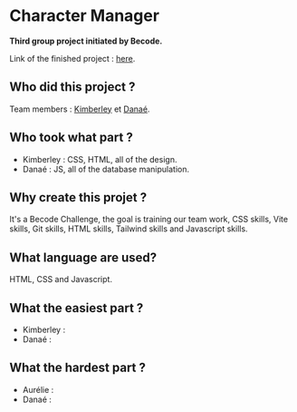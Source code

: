 # Character Manager
**Third group project initiated by Becode.**

Link of the finished project : [here](https://da-nae.github.io/).

## **Who did this project ?**

Team members : [Kimberley](https://github.com/) et [Danaé](https://github.com/Da-nae).

## **Who took what part ?**

- Kimberley : CSS, HTML, all of the design.
- Danaé : JS, all of the database manipulation.

## **Why create this projet ?**

It's a Becode Challenge, the goal is training our team work, CSS skills, Vite skills, Git skills, HTML skills, Tailwind skills and Javascript skills.

## **What language are used?**

HTML, CSS and Javascript.

## **What the easiest part ?**

- Kimberley : 
- Danaé : 

## **What the hardest part ?**

- Aurélie : 
- Danaé :  